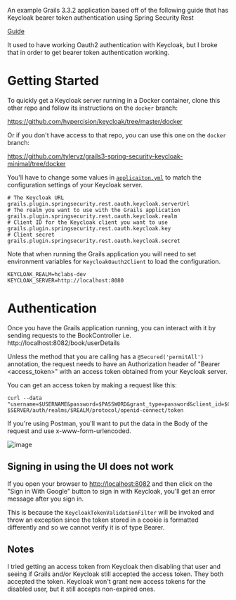 An example Grails 3.3.2 application based off of the following guide that has
Keycloak bearer token authentication using Spring Security Rest

[Guide](https://guides.grails.org/grails-oauth-google/guide/index.html)

It used to have working Oauth2 authentication with Keycloak, but I broke that
in order to get bearer token authentication working.

# Getting Started

To quickly get a Keycloak server running in a Docker container, clone this other repo and follow its instructions on the `docker` branch:

https://github.com/hypercision/keycloak/tree/master/docker

Or if you don't have access to that repo, you can use this one on the `docker` branch:

https://github.com/tylervz/grails3-spring-security-keycloak-minimal/tree/docker

You'll have to change some values in [`applicaiton.yml`](/complete/grails-app/conf/application.yml)
to match the configuration settings of your Keycloak server.

    # The Keycloak URL
    grails.plugin.springsecurity.rest.oauth.keycloak.serverUrl
    # The realm you want to use with the Grails application
    grails.plugin.springsecurity.rest.oauth.keycloak.realm
    # Client ID for the Keycloak client you want to use
    grails.plugin.springsecurity.rest.oauth.keycloak.key
    # Client secret
    grails.plugin.springsecurity.rest.oauth.keycloak.secret

Note that when running the Grails application you will need to set environment variables for `KeycloakOauth2Client` to load the configuration.

    KEYCLOAK_REALM=hclabs-dev
    KEYCLOAK_SERVER=http://localhost:8080

# Authentication

Once you have the Grails application running, you can interact with it by sending requests to the BookController
i.e. http://localhost:8082/book/userDetails

Unless the method that you are calling has a `@Secured('permitAll')` annotation, the request needs to have an Authorization header
of "Bearer <access_token>" with an access token obtained from your Keycloak server.

You can get an access token by making a request like this:

    curl --data "username=$USERNAME&password=$PASSWORD&grant_type=password&client_id=$CLIENT_ID&client_secret=$CLIENT_SECRET" $SERVER/auth/realms/$REALM/protocol/openid-connect/token

If you're using Postman, you'll want to put the data in the Body of the request and use x-www-form-urlencoded.

![image](https://user-images.githubusercontent.com/8753239/62800777-df4b3c80-baa9-11e9-81de-2c03414fe140.png)


## Signing in using the UI does not work

If you open your browser to <http://localhost:8082> and then click on the "Sign in With Google" button
to sign in with Keycloak, you'll get an error message after you sign in.

This is because the `KeycloakTokenValidationFilter` will be invoked and throw an exception since the token
stored in a cookie is formatted differently and so we cannot verify it is of type Bearer.

## Notes

I tried getting an access token from Keycloak then disabling that user
and seeing if Grails and/or Keycloak still accepted the access token. They both accepted the token.
Keycloak won't grant new access tokens for the disabled user, but it still accepts non-expired ones.
